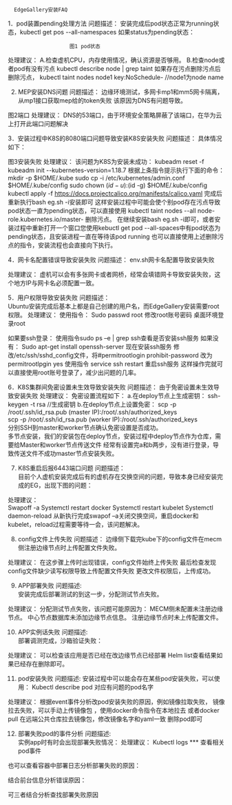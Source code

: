       EdgeGallery安装FAQ
1．pod装置pending处理方法
问题描述：
安装完成后pod状态正常为running状态，kubectl get pos --all-namespaces
       如果status为pending状态：
        
                        图1 pod状态
处理建议：
A.检查虚机CPU，内存使用情况，确认资源是否够用。
B.检查node或者pod有没有污点
kubectl describe node | grep taint
如果存在污点删除污点后删除污点，
kubectl taint nodes node1 key:NoSchedule-   //node1为node name

2.  MEP安装DNS问题
问题描述：
边缘环境测试，多网卡mp1和mm5网卡隔离，从mp1接口获取mep给的token失败
该原因为DNS有问题导致。 

图2端口
处理建议：
DNS的53端口，由于环境安全策略屏蔽了该端口，在华为云上打开此端口问题解决

3．安装过程中K8S的8080端口问题导致安装K8S安装失败
问题描述：
具体情况如下：

图3安装失败
处理建议：
该问题为K8S为安装未成功：
kubeadm reset -f                        
kubeadm init --kubernetes-version=1.18.7
根据上条指令提示执行下面的命令：
mkdir -p $HOME/.kube
sudo cp -i /etc/kubernetes/admin.conf $HOME/.kube/config
sudo chown $(id -u):$(id -g) $HOME/.kube/config
kubectl apply -f https://docs.projectcalico.org/manifests/calico.yaml
完成后重新执行bash eg.sh -i安装即可
这样安装过程中可能会使个别pod存在污点导致pod状态一直为pending状态，可以直接使用
kubectl taint nodes --all node-role.kubernetes.io/master-  删除污点。
在继续安装bash eg.sh -i即可，或者安装过程中重新打开一个窗口您使用kebuctl get pod --all-spaces中有pod状态为pending状态，且安装进程一直在等待该pod running 也可以直接使用上述删除污点的指令，安装流程也会直接向下执行。

4．网卡名配置错误导致安装失败
问题描述：
env.sh网卡名配置导致安装失败


处理建议：
虚机可以会有多张网卡或者网桥，经常会填错网卡导致安装失败，这个地方IP与网卡名必须配置一致。

5．用户权限导致安装失败
问题描述：  
Ubuntu安装完成后基本上都是自己创建的用户名，而EdgeGallery安装需要root权限。
处理建议： 
使用指令：
Sudo passwd root  修改root账号密码
 桌面环境登录root
     
 如果要ssh登录：
      使用指令sudo ps –e | grep ssh查看是否安装ssh服务 如果没有：
      Sudo apt-get install openssh-server 现在安装ssh服务
      修改/etc/ssh/sshd_config文件，将#permitrootlogin prohibit-password
改为 permitrootlpgin  yes
      使用指令 service ssh restart 重启ssh服务
这样操作完就可以直接使用root账号登录了，减少出问题的几率。

6．K8S集群间免密设置未生效导致安装失败
 问题描述：
    由于免密设置未生效导致安装失败
 处理建议：
免密设置流程如下：
a.在deploy节点上生成密钥：
ssh-keygen -t rsa           //生成密钥
b.在deploy节点上设置免密：
  scp -p /root/.ssh/id_rsa.pub  (master IP):/root/.ssh/authorized_keys      
scp -p /root/.ssh/id_rsa.pub  (worker IP):/root/.ssh/authorized_keys    
      分别SSH到master和worker节点确认免密设置是否成功。  
多节点安装，我们的安装包在deploy节点，安装过程中deploy节点作为仓库，需要给Master和worker节点传送文件
经常有设置完a和b两步，没有进行登录，导致传送文件不成功master节点安装失败。


7.  K8S重启后报6443端口问题
问题描述：    
目前个人虚机安装完成后有的虚机存在交换空间的问题，导致本身已经安装完成的EG，出现下图的问题：

处理建议：   
Swapoff  -a
     Systemctl  restart docker
     Systemctl  restart kubelet 
     Systemctl  daemon-reload
   从新执行完成swapof –a关闭交换空间，重启docker和kubelet，reload过程需要等待一会，该问题解决。

8.  config文件上传失败
问题描述：
边缘侧下载完kube下的config文件在mecm侧注册边缘节点时上传配置文件失败。
   
处理建议： 
在这步骤上传时出现错误，config文件始终上传失败
最后检查发现config文件缺少读写权限导致上传配置文件失败
更改文件权限后，上传成功。

9.  APP部署失败
问题描述:  
安装完成后部署测试的到这一步，分配测试节点失败。

处理建议：
分配测试节点失败，该问题可能原因为：
MECM侧未配置未注册边缘节点。
中心节点数据库未添加边缘节点信息。
注册边缘节点时未上传配置文件。


10.  APP实例话失败
问题描述:  
部署调测完成，沙箱验证失败：

处理建议：
可以检查该应用是否已经在改边缘节点已经部署
Helm list查看结果如果已经存在删除即可。



11.  pod安装失败
  问题描述:
安装过程中可以能会存在某些pod安装失败，可以使用：
   Kubectl describe pod  对应有问题的pod名字
  
   
处理建议：
根据event事件分析改pod安装失败的原因，例如镜像拉取失败，
镜像拉去失败，可以手动上传镜像包 ，使用docker命令指令在本地拉去
或者docker pull 在远端公共仓库拉去镜像包，修改镜像名字和yaml一致
删除pod即可 

12.  部署失败pod的事件分析
 问题描述:  
实例app时有时会出现部署失败情况：
处理建议：
Kubectl logs ***    查看相关pod事件

  
也可以查看容器中部署日志分析部署失败的原因：


结合前台信息分析错误原因：

可三者结合分析查找部署失败原因